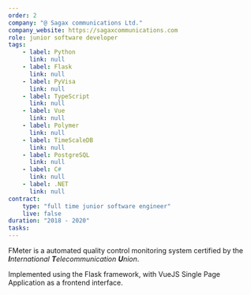 ```yaml
---
order: 2
company: "@ Sagax communications Ltd."
company_website: https://sagaxcommunications.com
role: junior software developer
tags: 
    - label: Python
      link: null
    - label: Flask
      link: null
    - label: PyVisa
      link: null
    - label: TypeScript
      link: null
    - label: Vue
      link: null
    - label: Polymer
      link: null
    - label: TimeScaleDB
      link: null
    - label: PostgreSQL
      link: null
    - label: C#
      link: null
    - label: .NET
      link: null
contract:
    type: "full time junior software engineer"
    live: false
duration: "2018 - 2020"
tasks:
---
```

FMeter is a automated quality control monitoring system certified by the _<strong>I</strong>nternational <strong>T</strong>elecommunication <strong>U</strong>nion_.
<!--more-->
Implemented using the Flask framework, with VueJS Single Page Application as a frontend interface.
